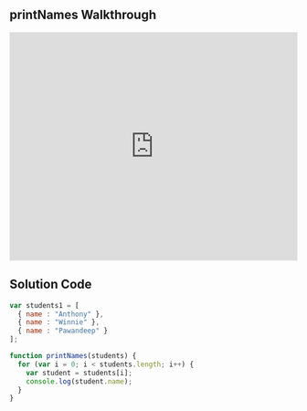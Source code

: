 ## printNames Walkthrough

<iframe src="https://player.vimeo.com/video/208552614" width="100%" height="400" frameborder="0" webkitallowfullscreen mozallowfullscreen allowfullscreen></iframe>

## Solution Code

```js
var students1 = [
  { name : "Anthony" },
  { name : "Winnie" },
  { name : "Pawandeep" }
];

function printNames(students) {
  for (var i = 0; i < students.length; i++) {
    var student = students[i];
    console.log(student.name);
  }
}
```
